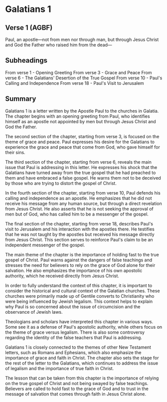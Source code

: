 # Galatians 1

## Verse 1 (AGBF)

Paul, an apostle—not from men nor through man, but through Jesus Christ and God the Father who raised him from the dead—

## Subheadings

From verse 1 - Opening Greeting
From verse 3 - Grace and Peace
From verse 6 - The Galatians' Desertion of the True Gospel
From verse 10 - Paul's Calling and Independence
From verse 18 - Paul's Visit to Jerusalem

## Summary

Galatians 1 is a letter written by the Apostle Paul to the churches in Galatia. The chapter begins with an opening greeting from Paul, who identifies himself as an apostle not appointed by men but through Jesus Christ and God the Father.

The second section of the chapter, starting from verse 3, is focused on the theme of grace and peace. Paul expresses his desire for the Galatians to experience the grace and peace that come from God, who gave himself for their sins.

The third section of the chapter, starting from verse 6, reveals the main issue that Paul is addressing in this letter. He expresses his shock that the Galatians have turned away from the true gospel that he had preached to them and have embraced a false gospel. He warns them not to be deceived by those who are trying to distort the gospel of Christ.

In the fourth section of the chapter, starting from verse 10, Paul defends his calling and independence as an apostle. He emphasizes that he did not receive his message from any human source, but through a direct revelation from Jesus Christ. He also asserts that he is not seeking the approval of men but of God, who has called him to be a messenger of the gospel.

The final section of the chapter, starting from verse 18, describes Paul's visit to Jerusalem and his interaction with the apostles there. He testifies that he was not taught by the apostles but received his message directly from Jesus Christ. This section serves to reinforce Paul's claim to be an independent messenger of the gospel.

The main theme of the chapter is the importance of holding fast to the true gospel of Christ. Paul warns against the dangers of false teachings and stresses the need for believers to rely on the grace of God alone for their salvation. He also emphasizes the importance of his own apostolic authority, which he received directly from Jesus Christ.

In order to fully understand the context of this chapter, it is important to consider the historical and cultural context of the Galatian churches. These churches were primarily made up of Gentile converts to Christianity who were being influenced by Jewish legalism. This context helps to explain why Paul is so concerned about the issue of circumcision and the observance of Jewish laws.

Theologians and scholars have interpreted this chapter in various ways. Some see it as a defense of Paul's apostolic authority, while others focus on the theme of grace versus legalism. There is also some controversy regarding the identity of the false teachers that Paul is addressing.

Galatians 1 is closely connected to the themes of other New Testament letters, such as Romans and Ephesians, which also emphasize the importance of grace and faith in Christ. The chapter also sets the stage for the rest of the letter to the Galatians, which continues to address the issue of legalism and the importance of true faith in Christ.

The lesson that can be taken from this chapter is the importance of relying on the true gospel of Christ and not being swayed by false teachings. Believers are called to hold fast to the grace of God and to trust in the message of salvation that comes through faith in Jesus Christ alone.